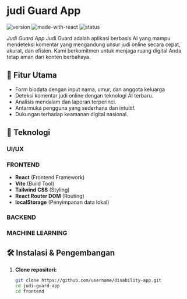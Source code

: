 # judi Guard App

![version](https://img.shields.io/badge/version-1.0.0-blue.svg)
![made-with-react](https://img.shields.io/badge/Made%20with-React-blue.svg)
![status](https://img.shields.io/badge/status-mobile--first%20ready-success)

_Judi Guard App_ Judi Guard adalah aplikasi berbasis AI yang mampu mendeteksi komentar yang mengandung unsur judi online secara cepat, akurat, dan efisien. Kami berkomitmen untuk menjaga ruang digital Anda tetap aman dari konten berbahaya.

## 📱 Fitur Utama

- Form biodata dengan input nama, umur, dan anggota keluarga
- Deteksi komentar judi online dengan teknologi AI terbaru.
- Analisis mendalam dan laporan terperinci.
- Antarmuka pengguna yang sederhana dan intuitif.
- Dukungan terhadap keamanan digital nasional.

## 🚀 Teknologi

### UI/UX

### FRONTEND

- **React** (Frontend Framework)
- **Vite** (Build Tool)
- **Tailwind CSS** (Styling)
- **React Router DOM** (Routing)
- **localStorage** (Penyimpanan data lokal)

### BACKEND

### MACHINE LEARNING

## 🛠️ Instalasi & Pengembangan

1. **Clone repositori:**

   ```bash
   git clone https://github.com/username/disability-app.git
   cd judi-guard-app
   cd frontend
   ```
